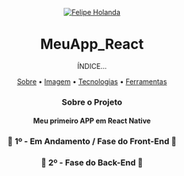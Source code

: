 <p align="center">
   <a href="https://www.linkedin.com/in/felipe-holanda-de-freitas-3a91281a2/">
      <img alt="Felipe Holanda" src="https://img.shields.io/badge/-Felipe Holanda-blue?style=flat&logo=Linkedin&logoColor=bluee" />
   </a>

<h1 align="center">MeuApp_React</h1>

<p align="center">ÍNDICE...</p>
<p align="center"><a href="#sobre-o-projeto">Sobre</a> • 
<a href="#Imagem">Imagem</a> • 
<a href="#Tecnologias-">Tecnologias</a> • 
<a href="#Ferramentas">Ferramentas</a></p>

<h3 align="center">Sobre o Projeto</h3>

<h4 align="center">Meu primeiro APP em React Native</h4>
<h3 align="center">🚧 1º - Em Andamento / Fase do Front-End 🚧</h3>
<h3 align="center">🚧 2º - Fase do Back-End 🚧</h3>
